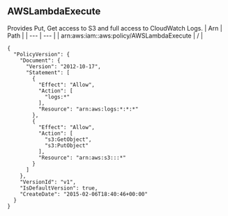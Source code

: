 
## AWSLambdaExecute
Provides Put, Get access to S3 and full access to CloudWatch Logs.
| Arn | Path |
| --- | --- |
| arn:aws:iam::aws:policy/AWSLambdaExecute | / |
```
{
  "PolicyVersion": {
    "Document": {
      "Version": "2012-10-17",
      "Statement": [
        {
          "Effect": "Allow",
          "Action": [
            "logs:*"
          ],
          "Resource": "arn:aws:logs:*:*:*"
        },
        {
          "Effect": "Allow",
          "Action": [
            "s3:GetObject",
            "s3:PutObject"
          ],
          "Resource": "arn:aws:s3:::*"
        }
      ]
    },
    "VersionId": "v1",
    "IsDefaultVersion": true,
    "CreateDate": "2015-02-06T18:40:46+00:00"
  }
}
```
